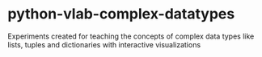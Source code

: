 # python-vlab-complex-datatypes
Experiments created for teaching the concepts of complex data types like lists, tuples and dictionaries with interactive visualizations

